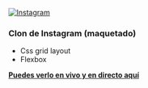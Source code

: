 [![Instagram](https://i.ibb.co/7C8hCB7/screencapture-kevocam-github-io-clon-Insta-instagram-html-2020-06-07-19-00-45.png "INstagram")](https://kevocam.github.io/clonInsta/instagram.html "INstagram")

### Clon de Instagram (maquetado)

- Css grid layout
- Flexbox

**[Puedes verlo en vivo y en directo aquí](https://kevocam.github.io/clonInsta/instagram.html "Puedes verlo en vivo y en directo aquí")**
